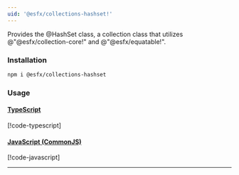 ```yaml
---
uid: '@esfx/collections-hashset!'
---
```


Provides the @HashSet class, a collection class that utilizes @"@esfx/collection-core!" and @"@esfx/equatable!".

### Installation

```sh
npm i @esfx/collections-hashset
```

### Usage

#### [TypeScript](#tab/ts)
[!code-typescript[](../examples/usage.ts)]
#### [JavaScript (CommonJS)](#tab/js)
[!code-javascript[](../examples/usage.js)]
***
